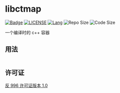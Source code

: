 # libctmap

[![Badge](https://img.shields.io/badge/link-996.icu-%23FF4D5B.svg?style=flat-square)](https://996.icu)
[![LICENSE](https://img.shields.io/badge/license-Anti%20996-blue.svg?style=flat-square)](/LICENSE)
[![Lang](https://img.shields.io/badge/lang-rust-brightgreen?style=flat-square)](https://www.rust-lang.org)
![Repo Size](https://img.shields.io/github/repo-size/ghtz08/libctmap?style=flat-square)
![Code Size](https://img.shields.io/github/languages/code-size/ghtz08/libctmap?style=flat-square)

一个编译时的 c++ 容器

## 用法

```c++

```

## 许可证

[反 996 许可证版本 1.0](/LICENSE_CN)
